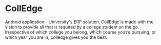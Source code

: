 # CollEdge
Android application - University's ERP solution. CollEdge is made with the vision to provide all that is required by a college student on the go. Irrespective of which college you belong, which course you’re pursuing, or which year you are in, colledge gives you the best.
